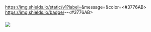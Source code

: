 

https://img.shields.io/static/v1?label=<LABEL>&message=<Python>&color=<#3776AB>
https://img.shields.io/badge/<LABEL>-<Python>-<#3776AB>
  
  
  
###
<a href="[1. 연결하고싶은 사이트 url]" target="_blank"><img src="https://img.shields.io/badge/[2. 등록하려는 이름]-[3. #을 뺀 나머지 색깔코드]?style=flat-square&logo=[4. 로고명(아이콘명)]&logoColor=white"/></a>
